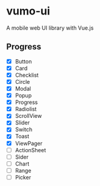 # vumo-ui
A mobile web UI library with Vue.js

## Progress
- [x] Button
- [x] Card
- [x] Checklist
- [x] Circle
- [x] Modal
- [x] Popup
- [x] Progress
- [x] Radiolist
- [x] ScrollView
- [x] Slider
- [x] Switch
- [x] Toast
- [x] ViewPager
- [ ] ActionSheet
- [ ] Sider
- [ ] Chart
- [ ] Range
- [ ] Picker
